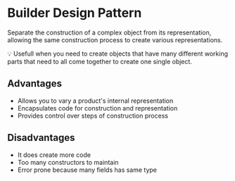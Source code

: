# Builder Design Pattern

Separate the construction of a complex object from its representation, allowing the same construction process to create various representations.

💡 Usefull when you need to create objects that have many different working parts that need to all come together to create one single object.

## Advantages

- Allows you to vary a product's internal representation
- Encapsulates code for construction and representation
- Provides control over steps of construction process

## Disadvantages

- It does create more code
- Too many constructors to maintain
- Error prone because many fields has same type